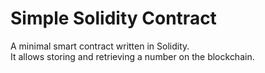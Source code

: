 # Simple Solidity Contract

A minimal smart contract written in Solidity.  
It allows storing and retrieving a number on the blockchain.
